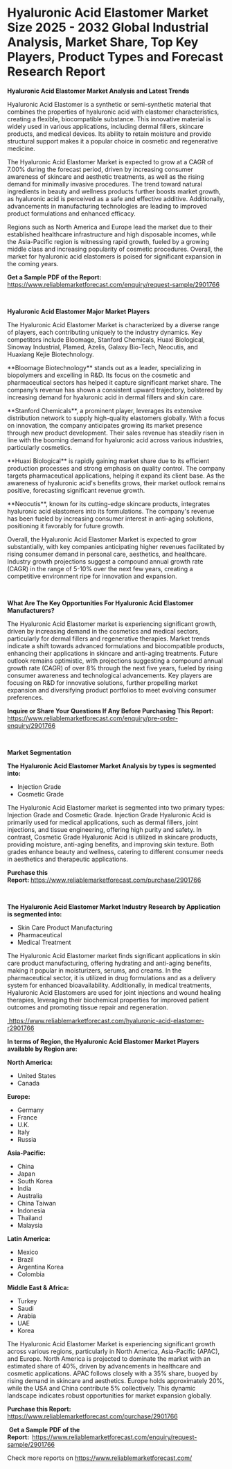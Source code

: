 <p><h1>Hyaluronic Acid Elastomer Market Size 2025 - 2032 Global Industrial Analysis, Market Share, Top Key Players, Product Types and Forecast Research Report</h1></p><p><strong>Hyaluronic Acid Elastomer Market Analysis and Latest Trends</strong></p>
<p><p>Hyaluronic Acid Elastomer is a synthetic or semi-synthetic material that combines the properties of hyaluronic acid with elastomer characteristics, creating a flexible, biocompatible substance. This innovative material is widely used in various applications, including dermal fillers, skincare products, and medical devices. Its ability to retain moisture and provide structural support makes it a popular choice in cosmetic and regenerative medicine.</p><p>The Hyaluronic Acid Elastomer Market is expected to grow at a CAGR of 7.00% during the forecast period, driven by increasing consumer awareness of skincare and aesthetic treatments, as well as the rising demand for minimally invasive procedures. The trend toward natural ingredients in beauty and wellness products further boosts market growth, as hyaluronic acid is perceived as a safe and effective additive. Additionally, advancements in manufacturing technologies are leading to improved product formulations and enhanced efficacy.</p><p>Regions such as North America and Europe lead the market due to their established healthcare infrastructure and high disposable incomes, while the Asia-Pacific region is witnessing rapid growth, fueled by a growing middle class and increasing popularity of cosmetic procedures. Overall, the market for hyaluronic acid elastomers is poised for significant expansion in the coming years.</p></p>
<p><strong>Get a Sample PDF of the Report:&nbsp;</strong> <a href="https://www.reliablemarketforecast.com/enquiry/request-sample/2901766?utm_campaign=3538&utm_medium=2&utm_source=Github&utm_content=ia&utm_term=16032025&utm_id=hyaluronic-acid-elastomer">https://www.reliablemarketforecast.com/enquiry/request-sample/2901766</a></p>
<p>&nbsp;</p>
<p><strong>Hyaluronic Acid Elastomer Major Market Players</strong></p>
<p><p>The Hyaluronic Acid Elastomer Market is characterized by a diverse range of players, each contributing uniquely to the industry dynamics. Key competitors include Bloomage, Stanford Chemicals, Huaxi Biological, Sinoway Industrial, Plamed, Azelis, Galaxy Bio-Tech, Neocutis, and Huaxiang Kejie Biotechnology.</p><p>**Bloomage Biotechnology** stands out as a leader, specializing in biopolymers and excelling in R&D. Its focus on the cosmetic and pharmaceutical sectors has helped it capture significant market share. The company’s revenue has shown a consistent upward trajectory, bolstered by increasing demand for hyaluronic acid in dermal fillers and skin care.</p><p>**Stanford Chemicals**, a prominent player, leverages its extensive distribution network to supply high-quality elastomers globally. With a focus on innovation, the company anticipates growing its market presence through new product development. Their sales revenue has steadily risen in line with the booming demand for hyaluronic acid across various industries, particularly cosmetics.</p><p>**Huaxi Biological** is rapidly gaining market share due to its efficient production processes and strong emphasis on quality control. The company targets pharmaceutical applications, helping it expand its client base. As the awareness of hyaluronic acid's benefits grows, their market outlook remains positive, forecasting significant revenue growth.</p><p>**Neocutis**, known for its cutting-edge skincare products, integrates hyaluronic acid elastomers into its formulations. The company's revenue has been fueled by increasing consumer interest in anti-aging solutions, positioning it favorably for future growth.</p><p>Overall, the Hyaluronic Acid Elastomer Market is expected to grow substantially, with key companies anticipating higher revenues facilitated by rising consumer demand in personal care, aesthetics, and healthcare. Industry growth projections suggest a compound annual growth rate (CAGR) in the range of 5-10% over the next few years, creating a competitive environment ripe for innovation and expansion.</p></p>
<p>&nbsp;</p>
<p><strong>What Are The Key Opportunities For Hyaluronic Acid Elastomer Manufacturers?</strong></p>
<p><p>The Hyaluronic Acid Elastomer market is experiencing significant growth, driven by increasing demand in the cosmetics and medical sectors, particularly for dermal fillers and regenerative therapies. Market trends indicate a shift towards advanced formulations and biocompatible products, enhancing their applications in skincare and anti-aging treatments. Future outlook remains optimistic, with projections suggesting a compound annual growth rate (CAGR) of over 8% through the next five years, fueled by rising consumer awareness and technological advancements. Key players are focusing on R&D for innovative solutions, further propelling market expansion and diversifying product portfolios to meet evolving consumer preferences.</p></p>
<p><strong>Inquire or Share Your Questions If Any Before Purchasing This Report:</strong> <a href="https://www.reliablemarketforecast.com/enquiry/pre-order-enquiry/2901766?utm_campaign=3538&utm_medium=2&utm_source=Github&utm_content=ia&utm_term=16032025&utm_id=hyaluronic-acid-elastomer">https://www.reliablemarketforecast.com/enquiry/pre-order-enquiry/2901766</a></p>
<p>&nbsp;</p>
<p><strong>Market Segmentation</strong></p>
<p><strong>The Hyaluronic Acid Elastomer Market Analysis by types is segmented into:</strong></p>
<p><ul><li>Injection Grade</li><li>Cosmetic Grade</li></ul></p>
<p><p>The Hyaluronic Acid Elastomer market is segmented into two primary types: Injection Grade and Cosmetic Grade. Injection Grade Hyaluronic Acid is primarily used for medical applications, such as dermal fillers, joint injections, and tissue engineering, offering high purity and safety. In contrast, Cosmetic Grade Hyaluronic Acid is utilized in skincare products, providing moisture, anti-aging benefits, and improving skin texture. Both grades enhance beauty and wellness, catering to different consumer needs in aesthetics and therapeutic applications.</p></p>
<p><strong>Purchase this Report:&nbsp;</strong><a href="https://www.reliablemarketforecast.com/purchase/2901766?utm_campaign=3538&utm_medium=2&utm_source=Github&utm_content=ia&utm_term=16032025&utm_id=hyaluronic-acid-elastomer">https://www.reliablemarketforecast.com/purchase/2901766</a></p>
<p>&nbsp;</p>
<p><strong>The Hyaluronic Acid Elastomer Market Industry Research by Application is segmented into:</strong></p>
<p><ul><li>Skin Care Product Manufacturing</li><li>Pharmaceutical</li><li>Medical Treatment</li></ul></p>
<p><p>The Hyaluronic Acid Elastomer market finds significant applications in skin care product manufacturing, offering hydrating and anti-aging benefits, making it popular in moisturizers, serums, and creams. In the pharmaceutical sector, it is utilized in drug formulations and as a delivery system for enhanced bioavailability. Additionally, in medical treatments, Hyaluronic Acid Elastomers are used for joint injections and wound healing therapies, leveraging their biochemical properties for improved patient outcomes and promoting tissue repair and regeneration.</p></p>
<p><a href="https://www.reliablemarketforecast.com/hyaluronic-acid-elastomer-r2901766?utm_campaign=3538&utm_medium=2&utm_source=Github&utm_content=ia&utm_term=16032025&utm_id=hyaluronic-acid-elastomer">&nbsp;https://www.reliablemarketforecast.com/hyaluronic-acid-elastomer-r2901766</a></p>
<p><strong>In terms of Region, the Hyaluronic Acid Elastomer Market Players available by Region are:</strong></p>
<p>
    <p> <strong> North America: </strong>
        <ul>
            <li>United States</li>
            <li>Canada</li>
        </ul>
        </p> 
    <p> <strong> Europe: </strong>
        <ul>
            <li>Germany</li>
            <li>France</li>
            <li>U.K.</li>
            <li>Italy</li>
            <li>Russia</li>
        </ul>
        </p> 
    <p> <strong> Asia-Pacific: </strong>
        <ul>
            <li>China</li>
            <li>Japan</li>
            <li>South Korea</li>
            <li>India</li>
            <li>Australia</li>
            <li>China Taiwan</li>
            <li>Indonesia</li>
            <li>Thailand</li>
            <li>Malaysia</li>
        </ul>
        </p> 
    <p> <strong> Latin America: </strong>
        <ul>
            <li>Mexico</li>
            <li>Brazil</li>
            <li>Argentina Korea</li>
            <li>Colombia</li>
        </ul>
        </p> 
    <p> <strong> Middle East & Africa: </strong>
        <ul>
            <li>Turkey</li>
            <li>Saudi</li>
            <li>Arabia</li>
            <li>UAE</li>
            <li>Korea</li>
        </ul>
    </p>
    </p>
<p><p>The Hyaluronic Acid Elastomer Market is experiencing significant growth across various regions, particularly in North America, Asia-Pacific (APAC), and Europe. North America is projected to dominate the market with an estimated share of 40%, driven by advancements in healthcare and cosmetic applications. APAC follows closely with a 35% share, buoyed by rising demand in skincare and aesthetics. Europe holds approximately 20%, while the USA and China contribute 5% collectively. This dynamic landscape indicates robust opportunities for market expansion globally.</p></p>
<p><strong>Purchase this Report: </strong><a href="https://www.reliablemarketforecast.com/purchase/2901766?utm_campaign=3538&utm_medium=2&utm_source=Github&utm_content=ia&utm_term=16032025&utm_id=hyaluronic-acid-elastomer">https://www.reliablemarketforecast.com/purchase/2901766</a></p>
<p>&nbsp;<strong>Get a Sample PDF of the Report:&nbsp;&nbsp;</strong><a href="https://www.reliablemarketforecast.com/enquiry/request-sample/2901766?utm_campaign=3538&utm_medium=2&utm_source=Github&utm_content=ia&utm_term=16032025&utm_id=hyaluronic-acid-elastomer">https://www.reliablemarketforecast.com/enquiry/request-sample/2901766</a></p>
<p><strong></strong></p>
<p>Check more reports on <a href="https://www.reliablemarketforecast.com/?utm_campaign=3538&utm_medium=2&utm_source=Github&utm_content=ia&utm_term=16032025&utm_id=hyaluronic-acid-elastomer">https://www.reliablemarketforecast.com/</a></p>